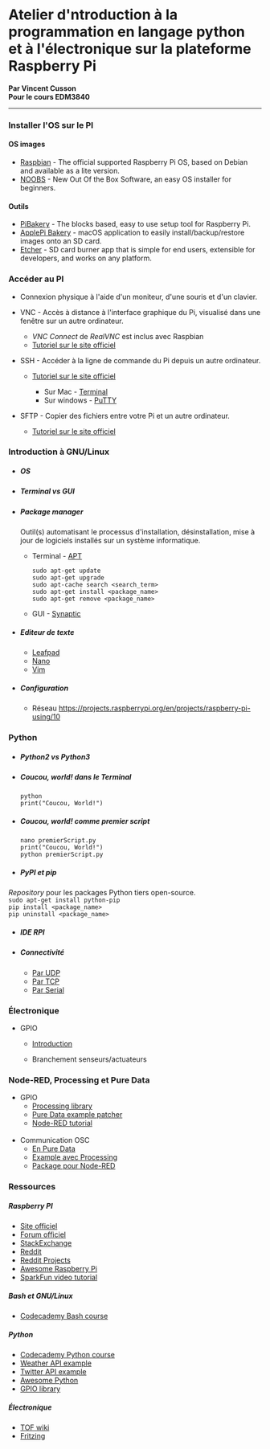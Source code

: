 # Atelier d'ntroduction à la programmation en langage python et à l'électronique sur la plateforme Raspberry Pi

**Par Vincent Cusson**<br>
**Pour le cours EDM3840**
___

### Installer l'OS sur le PI

#### OS images
- [Raspbian](https://www.raspberrypi.org/downloads/raspbian/) - The official supported Raspberry Pi OS, based on Debian and available as a lite version.
- [NOOBS](https://www.raspberrypi.org/downloads/noobs/) - New Out Of the Box Software, an easy OS installer for beginners.

#### Outils
- [PiBakery](http://www.pibakery.org/) - The blocks based, easy to use setup tool for Raspberry Pi.
- [ApplePi Bakery](http://www.tweaking4all.com/software/macosx-software/macosx-apple-pi-baker/) - macOS application to easily install/backup/restore images onto an SD card.
- [Etcher](https://www.etcher.io/) - SD card burner app that is simple for end users, extensible for developers, and works on any platform.


### Accéder au PI

  - Connexion physique à l'aide d'un moniteur, d'une souris et d'un clavier.

  - VNC -  Accès à distance à l'interface graphique du Pi, visualisé dans une fenêtre sur un autre ordinateur.
    - *VNC Connect* de *RealVNC* est inclus avec Raspbian
    - [Tutoriel sur le site officiel](https://www.raspberrypi.org/documentation/remote-access/vnc/README.md)


  - SSH - Accéder à la ligne de commande du Pi depuis un autre ordinateur.
    - [Tutoriel sur le site officiel](https://www.raspberrypi.org/documentation/remote-access/ssh/README.md)

      - Sur Mac - [Terminal](https://www.raspberrypi.org/documentation/remote-access/ssh/windows.md)
      - Sur windows - [PuTTY](https://www.raspberrypi.org/documentation/remote-access/ssh/windows.md)


  - SFTP - Copier des fichiers entre votre Pi et un autre ordinateur.

    - [Tutoriel sur le site officiel](https://www.raspberrypi.org/documentation/remote-access/ssh/sftp.md)


### Introduction à GNU/Linux
  - ##### OS
  - ##### Terminal vs GUI
  - ##### Package manager
    Outil(s) automatisant le processus d'installation, désinstallation, mise à jour de logiciels installés sur un système informatique.

    - Terminal - [APT](https://help.ubuntu.com/community/AptGet/Howto)

      ```sudo apt-get update```<br>
      ```sudo apt-get upgrade```<br>
      ```sudo apt-cache search <search_term>```<br>
      ```sudo apt-get install <package_name>```<br>
      ```sudo apt-get remove <package_name>```<br>

    - GUI - [Synaptic](https://help.ubuntu.com/community/SynapticHowto)



  - ##### Editeur de texte
    - [Leafpad](http://tarot.freeshell.org/leafpad/)
    - [Nano](https://www.nano-editor.org/dist/v3/nano.1.html)
    - [Vim](https://www.vim.org/docs.php)
  - ##### Configuration
    - Réseau
https://projects.raspberrypi.org/en/projects/raspberry-pi-using/10

### Python

  - ##### Python2 vs Python3
  - ##### Coucou, world! dans le Terminal
    ```python``` <br>
    ```print("Coucou, World!")```

  - ##### Coucou, world! comme premier script
     ```nano premierScript.py```<br>
     ```print("Coucou, World!")```<br>
     ```python premierScript.py```<br>

  - ##### PyPI et pip
*Repository* pour les packages Python tiers open-source.<br>
     ```sudo apt-get install python-pip```<br>
     ```pip install <package_name>```<br>
     ```pip uninstall <package_name>```<br>

  - ##### IDE RPI

  - ##### Connectivité
    - [Par UDP](https://pypi.org/project/python-osc/)
    - [Par TCP](https://docs.python.org/3/howto/urllib2.html)
    - [Par Serial](https://www.raspberrypi.org/documentation/usage/gpio/python/README.md)

### Électronique
- GPIO
    - [Introduction](https://learn.sparkfun.com/tutorials/raspberry-gpio/introduction)

  - Branchement senseurs/actuateurs

### Node-RED, Processing et Pure Data
  - GPIO
    - [Processing library](https://processing.org/reference/libraries/io/GPIO.html)
    - [Pure Data example patcher](https://forum.pdpatchrepo.info/topic/9997/gpio-raspberry-p3-and-pure-data/2)
    - [Node-RED tutorial](https://projects.raspberrypi.org/en/projects/getting-started-with-node-red/7)<br><br>
  - Communication OSC
    - [En Pure Data](http://write.flossmanuals.net/pure-data/send-and-receive/)
    - [Example avec Processing](https://medium.com/bytes-of-bits/max-facts-using-osc-to-route-max-into-processing-7635b1dba154)
    - [Package pour Node-RED](https://www.npmjs.com/package/node-red-contrib-osc)

### Ressources

##### Raspberry PI
- [Site officiel](https://www.raspberrypi.org/)
- [Forum officiel](https://www.raspberrypi.org/forums/)
- [StackExchange](https://raspberrypi.stackexchange.com/)
- [Reddit](https://www.reddit.com/r/raspberry_pi)
- [Reddit Projects](https://www.reddit.com/r/RASPBERRY_PI_PROJECTS)
- [Awesome Raspberry Pi](https://github.com/thibmaek/awesome-raspberry-pi)
- [SparkFun video tutorial](https://www.youtube.com/watch?v=b6h95jNWg1g)

##### Bash et GNU/Linux
- [Codecademy Bash course](https://www.codecademy.com/learn/learn-the-command-line)

##### Python
- [Codecademy Python course](https://www.codecademy.com/learn/learn-python)
- [Weather API example](https://github.com/AnthonyBloomer/weather-api)
- [Twitter API example](https://github.com/ryanmcgrath/twython)
- [Awesome Python](https://github.com/vinta/awesome-python)
- [GPIO library](https://www.raspberrypi.org/documentation/usage/gpio/python/README.md)

##### Électronique
- [TOF wiki](http://wiki.t-o-f.info/EDM4640/EDM4640)
- [Fritzing](http://fritzing.org/home/)
